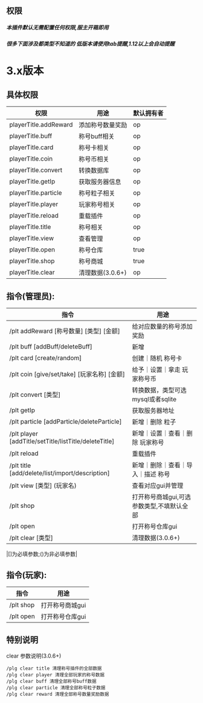 ## 权限

##### 本插件默认无需配置任何权限,服主开箱即用

##### 很多下面涉及都类型不知道的 低版本请使用tab提醒,1.12以上会自动提醒

# 3.x版本

## 具体权限

| 权限                    | 用途               | 默认拥有者   |
|-----------------------|------------------|---------|
| playerTitle.addReward | 添加称号数量奖励         | op      |
| playerTitle.buff      | 称号buff相关         | op      |
| playerTitle.card      | 称号卡相关            | op      |
| playerTitle.coin      | 称号币相关            | op      |
| playerTitle.convert   | 转换数据库            | op      |
| playerTitle.getIp     | 获取服务器信息          | op      |
| playerTitle.particle  | 称号粒子相关           | op      |
| playerTitle.player    | 玩家称号相关           | op      |
| playerTitle.reload    | 重载插件             | op      |
| playerTitle.title     | 称号相关             | op      |
| playerTitle.view      | 查看管理             | op      |
| playerTitle.open      | 称号仓库             | true    |
| playerTitle.shop      | 称号商城             | true    |
| playerTitle.clear     | 清理数据(3.0.6+)     | op      |

## 指令(管理员):

| 指令                                                    | 用途                      |
|-------------------------------------------------------|-------------------------|
| /plt addReward [称号数量] [类型] [金额]                       | 给对应数量的称号添加奖励            |
| /plt buff [addBuff/deleteBuff]                        | 新增                      |删除buff|
| /plt card [create/random]                             | 创建｜随机 称号卡               |
| /plt coin [give/set/take] [玩家名称] [金额]                 | 给予｜设置｜拿走 玩家称号币          |
| /plt convert  [类型]                                    | 转换数据，类型可选mysql或者sqlite  |
| /plt getIp                                            | 获取服务器地址                 |
| /plt particle [addParticle/deleteParticle]            | 新增｜删除 粒子                |
| /plt player [addTitle/setTitle/listTitle/deleteTitle] | 新增｜设置｜查看｜删除 玩家称号        |
| /plt reload                                           | 重载插件                    |
| /plt title [add/delete/list/import/description]       | 新增｜删除｜查看｜导入｜描述 称号       |
| /plt view [类型] (玩家名)                                  | 查看对应gui并管理              |
| /plt shop                                             | 打开称号商城gui,可选参数类型,不填默认全部 |
| /plt open                                             | 打开称号仓库gui               |
| /plt clear [类型]                                       | 清理数据(3.0.6+)            |

|[]为必填参数;()为非必填参数|

## 指令(玩家):

| 指令                | 用途            |
|-------------------|---------------|
| /plt shop         | 打开称号商城gui     |
| /plt open         | 打开称号仓库gui     |

## 特别说明

clear 参数说明(3.0.6+)
```
/plg clear title 清理称号插件的全部数据
/plg clear player 清理全部玩家的称号数据
/plg clear buff 清理全部称号buff数据
/plg clear particle 清理全部称号粒子数据
/plg clear reward 清理全部称号数量奖励数据
```